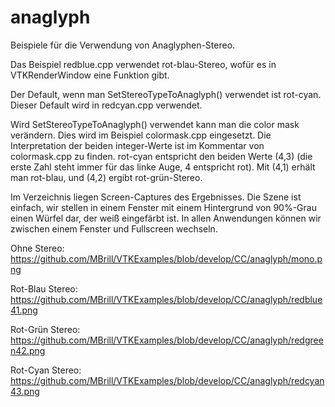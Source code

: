 # anaglyph
Beispiele für die Verwendung von Anaglyphen-Stereo.

Das Beispiel redblue.cpp verwendet rot-blau-Stereo, wofür es in VTKRenderWindow eine
Funktion gibt.

Der Default, wenn man SetStereoTypeToAnaglyph() verwendet ist rot-cyan. 
Dieser Default wird in redcyan.cpp verwendet.

Wird SetStereoTypeToAnaglyph() verwendet kann man die color mask verändern.
Dies wird im Beispiel colormask.cpp eingesetzt. Die Interpretation der beiden
integer-Werte ist im Kommentar von colormask.cpp zu finden. rot-cyan entspricht
den beiden Werte (4,3) (die erste Zahl steht immer für das linke Auge, 4 entspricht rot).
Mit (4,1) erhält man rot-blau, und (4,2) ergibt rot-grün-Stereo.

Im Verzeichnis liegen Screen-Captures des Ergebnisses. Die Szene ist einfach, wir stellen
in einem Fenster mit einem Hintergrund von 90%-Grau einen Würfel dar, der weiß eingefärbt ist.
In allen Anwendungen können wir zwischen einem Fenster und Fullscreen wechseln.

Ohne Stereo: https://github.com/MBrill/VTKExamples/blob/develop/CC/anaglyph/mono.png

Rot-Blau Stereo: https://github.com/MBrill/VTKExamples/blob/develop/CC/anaglyph/redblue41.png

Rot-Grün Stereo: https://github.com/MBrill/VTKExamples/blob/develop/CC/anaglyph/redgreen42.png

Rot-Cyan Stereo: https://github.com/MBrill/VTKExamples/blob/develop/CC/anaglyph/redcyan43.png



